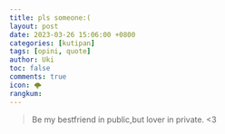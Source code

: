 ```yaml
---
title: pls someone:(
layout: post
date: 2023-03-26 15:06:00 +0800
categories: [kutipan]
tags: [opini, quote]
author: Uki
toc: false
comments: true
icon: 🌩️
rangkum: 
---
```


> Be my bestfriend in public,but lover in private. <3